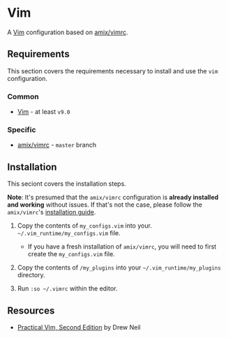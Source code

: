 # Vim

A [Vim](https://www.vim.org) configuration based on [amix/vimrc](https://github.com/amix/vimrc).

## Requirements

This section covers the requirements necessary to install and use the `vim` configuration.

### Common

* [Vim](https://www.vim.org) - at least `v9.0`

### Specific

* [amix/vimrc](https://github.com/amix/vimrc) - `master` branch

## Installation

This seciont covers the installation steps.

**Note**: It's presumed that the `amix/vimrc` configuration is **already installed and working** without issues. If that's not the case, please follow the `amix/vimrc`'s [installation guide](https://github.com/amix/vimrc#how-to-install-the-awesome-version).

1. Copy the contents of `my_configs.vim` into your. `~/.vim_runtime/my_configs.vim` file.

    * If you have a fresh installation of `amix/vimrc`, you will need to first create the  `my_configs.vim` file.

2. Copy the contents of `/my_plugins` into your `~/.vim_runtime/my_plugins` directory.
3. Run `:so ~/.vimrc` within the editor.


## Resources

* [Practical Vim, Second Edition](https://pragprog.com/titles/dnvim2/practical-vim-second-edition/) by Drew Neil

